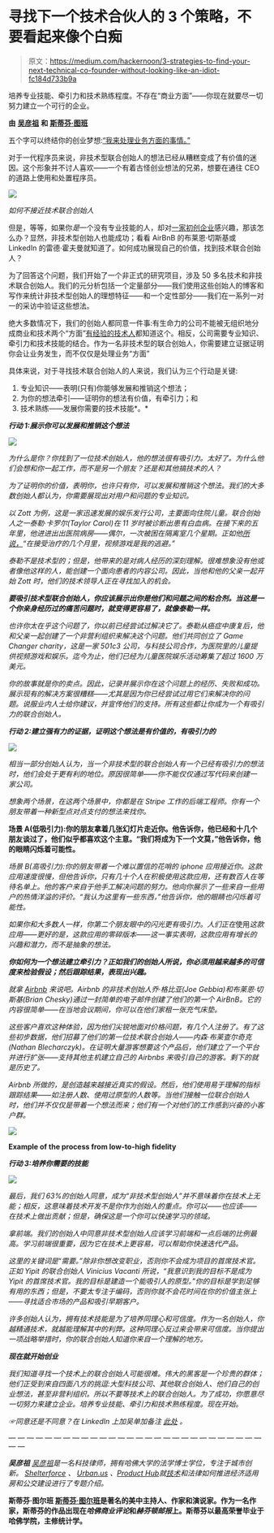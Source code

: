 # 寻找下一个技术合伙人的 3 个策略，不要看起来像个白痴

> 原文：<https://medium.com/hackernoon/3-strategies-to-find-your-next-technical-co-founder-without-looking-like-an-idiot-fc184d733b9a>

培养专业技能、牵引力和技术熟练程度。不存在“商业方面”——你现在就要尽一切努力建立一个可行的企业。

**由** [**吴彦祖**](https://www.linkedin.com/in/wu12345/) **和** [**斯蒂芬·图班**](https://www.linkedin.com/in/stephenturban/)

五个字可以终结你的创业梦想:[“我来处理业务方面的事情。”](https://www.facebook.com/groups/1401833413216649/)

对于一代程序员来说，非技术型联合创始人的想法已经从糟糕变成了有价值的迷因。这个形象并不讨人喜欢——一个有着古怪创业想法的兄弟，想要在通往 CEO 的道路上使用和处置程序员。

![](img/336424099925d8e2037f716fd649ea81.png)

*如何不接近技术联合创始人*

但是，等等，如果你*是*一个没有专业技能的人，却对[一家初创企业](https://hackernoon.com/tagged/startup)感兴趣，那该怎么办？显然，非技术型创始人也能成功；看看 AirBnB 的布莱恩·切斯基或 LinkedIn 的雷德·霍夫曼就知道了。如何成功展现自己的价值，找到技术联合创始人？

为了回答这个问题，我们开始了一个非正式的研究项目，涉及 50 多名技术和非技术联合创始人。我们的元分析包括一个定量部分——我们使用这些创始人的博客和写作来统计非技术型创始人的理想特征——和一个定性部分——我们在一系列一对一的采访中验证这些想法。

绝大多数情况下，我们的创始人都同意一件事:有生命力的公司不能被无组织地分成商业和技术两个“方面”[有经验的技术人](http://paulgraham.com/schlep.html)都知道这个。相反，公司需要专业知识、牵引力和技术技能的结合。作为一名非技术型的联合创始人，你需要建立证据证明你会让业务发生，而不仅仅是处理业务“方面”

具体来说，对于寻找技术联合创始人的人来说，我们认为三个行动是关键:

1.  专业知识——表明(只有)你能够发展和推销这个想法；
2.  为你的想法牵引——证明你的想法有价值，有牵引力；和
3.  技术熟练——发展你需要的技术技能*。*

***行动 1:展示你可以发展和推销这个想法***

*![](img/1d3af112818652546beba727a297d43a.png)*

*为什么是你？你找到了一位技术创始人，他的想法很有吸引力。太好了。为什么他们会想和你一起工作，而不是另一个朋友？还是和其他搞技术的人？*

*为了证明你的价值，表明你，也许只有你，可以发展和推销这个想法。我们的大多数创始人都认为，你需要展现出对用户和问题的专业知识。*

*以 Zott 为例，这是一家迅速发展的娱乐发行公司，主要面向住院儿童。联合创始人之一泰勒·卡罗尔(Taylor Carol)在 11 岁时被诊断出患有白血病。在接下来的五年里，他进进出出医院病房——偶尔，一次被困在隔离室几个星期。正如他[所说，](https://gamechangercharity.org/)“在接受治疗的几个月里，视频游戏是我的逃避。”*

*泰勒不是技术型的；但是，他带来的是对病人经历的深刻理解。很难想象没有他或者像他这样的人，能创建一个面向患者的内容公司。因此，当他和他的父亲一起开始 Zott 时，他们的技术领导人正在寻找加入的机会。*

***要吸引技术型联合创始人，你应该展示出你是他们和问题之间的粘合剂。当这是一个你亲身经历过的痛苦问题时，就变得更容易了，就像泰勒一样。***

*也许你太在乎这个问题了，你以前已经尝试过解决它了。泰勒从癌症中康复后，他和父亲一起创建了一个非营利组织来解决这个问题。他们共同创立了 Game Changer charity，这是一家 501c3 公司，与科技公司合作，为医院里的儿童提供视频游戏和娱乐。迄今为止，他们已经为儿童医院娱乐活动筹集了超过 1600 万美元。*

*你的故事就是你的卖点。因此，记录并展示你在这个问题上的经历、失败和成功。展示现有的解决方案很糟糕——尤其是因为你已经尝试过用它们来解决你的问题。说服业内人士给你建议，并宣传他们的支持。所有这些都让你成为一个有吸引力的联合创始人。*

***行动 2:建立强有力的证据，证明这个想法是有价值的，有吸引力的***

*![](img/e67a6c4f467822c474c060e7bb80ad78.png)*

*相当一部分创始人认为，当一个非技术型的联合创始人有一个已经有吸引力的想法时，他们会处于更有利的地位。原因很简单——你不能仅仅通过写代码来创建一家公司。*

*想象两个场景，在这两个场景中，你都是在 Stripe 工作的后端工程师。你有一个朋友带着一种新型点对点支付的想法来找你。*

**场景 A(低吸引力):你的朋友拿着几张幻灯片走近你。他告诉你，他已经和十几个朋友谈过了，他们似乎都喜欢这个主意。“我们将成为下一个文莫，”他告诉你，他的眼睛闪烁着可能性。**

*场景 B(高吸引力):你的朋友带着一个难以置信的花哨的 iphone 应用接近你。这款应用速度很慢，但他告诉你，只有几十个人在积极使用这款应用，还有数百人在等待名单上。他的客户来自于他手工解决问题的努力。他向你展示了一些来自一些用户的热情洋溢的评价。“我认为这里有一些东西，”他告诉你，他的眼睛也闪烁着可能性。*

*如果你和大多数人一样，你第二个朋友眼中的闪光更有吸引力。人们正在*使用*这款应用——更好的是，这款应用的零碎版本——这一事实表明，这款应用有增长的兴趣和潜力，而不是抽象的想法。*

***你如何为一个想法建立牵引力？正如我们的创始人所说，你必须用越来越多的可信度来检验假设；然后跟踪结果，表现出兴趣。***

*就拿 [Airbnb](https://www.businessinsider.com/how-airbnb-was-founded-a-visual-history-2016-2#a-month-later-airbnb-finally-picked-up-a-600000-seed-investment-from-sequoia-capital-in-april-2009-chesky-describes-it-as-going-from-only-eating-leftover-cereal-to-ramen-profitable-14) 来说吧。Airbnb 的非技术创始人乔·格比亚(Joe Gebbia)和布莱恩·切斯基(Brian Chesky)通过一封简单的电子邮件创建了他们的第一个 AirBnB。它的内容很简单——在当地会议期间，你可以在他们家租一张充气床垫。*

*这些客户喜欢这种体验，因为他们尖锐地面对价格问题，有几个人注册了。有了这些初步数据，他们招募了他们的第一位技术联合创始人——内森·布莱查尔奇克(Nathan Blecharczyk)。在证明大量游客想要这个产品后，他们建立了一个平台并进行扩张——支持其他主机建立自己的 Airbnbs 来吸引自己的游客。剩下的就是历史了。*

*Airbnb 所做的，是创造越来越接近真实的假设。然后，他们使用易于理解的指标跟踪结果——如注册人数、使用过原型的人数等。当他们接触一位联合创始人时，他们并不仅仅是带着一个想法而来；他们有一个对他们的工作感到兴奋的小客户群。*

*![](img/a2b8d1ce1529157595fed67c7dfa18be.png)*

**Example of the process from low-to-high fidelity**

***行动 3:培养你需要的技能***

*![](img/8f268393b6f48e3ed3c0e4b8316c83c0.png)*

*最后，我们 63%的创始人同意，成为“非技术型创始人”并不意味着你在技术上无能；相反，这意味着技术开发不是你作为创始人的重点。你可以——也应该——在技术上做出贡献；但是，确保这是一个你可以快速学习的领域。*

*拿前端。我们的创始人中同意非技术型创始人应该学习前端和一点后端的比例最高。学习前端很重要，因为它在技术上更容易，可以帮助你快速迭代产品。*

*这里的关键词是*“*需要。”除非你想改变职业，否则你不会成为项目的首席技术官。正如 Yipit 的联合创始人 Vinicius Vacanti 所说，“我意识到我的目标不是成为 Yipit 的首席技术官。我的目标是建造一个能吸引人的原型。”你的目标是学到足够有用的东西；但是，不要太专注于编码，否则你就不会花时间在你的价值主张上——寻找适合市场的产品和吸引早期客户。*

*许多创始人认为，拥有技术技能是为了培养同理心和可信度。作为一名创始人，你越精通技术，就越能理解其中的利弊。这种同理心反过来会带来可信度。当你提出一项战略举措时，你的联合创始人知道你来自一个理解的地方。*

***现在就开始创业***

*我们知道寻找一个技术上的联合创始人可能很难。伟大的黑客是一个珍贵的群体；他们正受到来自四面八方的挑逗:大型科技公司、其他联合创始人、他们自己的创业想法，甚至非营利组织。所以不要等技术上的联合创始人。为了成功，你愿意尽一切努力来建立企业。培养专业技能、牵引力和技术熟练程度。现在开始。*

**☞同意还是不同意？在 LinkedIn 上加吴单加备注* [*此处*](https://www.linkedin.com/in/wu12345/) *。**

*— — — — — — — — — — — — — — — — — — — — — — — — — — — — — —*

***吴彦祖**
[吴彦祖](http://www.linkedin.com/in/wu12345)是一名科技律师，拥有哈佛大学的法学博士学位，专注于城市创新。 [*Shelterforce*](https://shelterforce.org/2018/06/26/cdcs-and-nonprofits-are-indeed-leading-affordable-housing-innovation/) 、 [*Urban.us*](/urban-us/here-are-the-startups-helping-you-fight-utility-waste-and-save-you-money-c47a40b15b93) 、[*Product Hub*](https://producthubbpma.org/2018/07/24/what-prd-template-provides-a-useful-roadmap/)*就[技术](https://hackernoon.com/tagged/technology)和法律如何推进经济适用房和公交建设进行了专题介绍。**

**斯蒂芬·图尔班
[斯蒂芬·图尔班](https://www.linkedin.com/in/stephenturban/)是著名的美中主持人、作家和演说家。作为一名作家，斯蒂芬的作品出现在*哈佛商业评论*和*赫芬顿邮报*上。斯蒂芬以最高荣誉毕业于哈佛学院，主修统计学。**